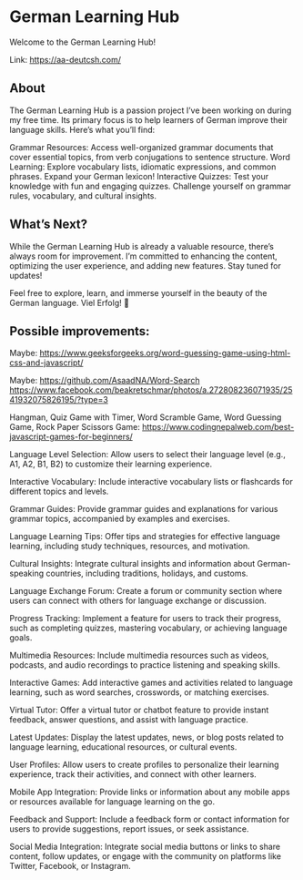 # German Learning Hub
Welcome to the German Learning Hub!

Link: https://aa-deutcsh.com/

## About
The German Learning Hub is a passion project I’ve been working on during my free time. Its primary focus is to help learners of German improve their language skills. Here’s what you’ll find:

Grammar Resources: Access well-organized grammar documents that cover essential topics, from verb conjugations to sentence structure.
Word Learning: Explore vocabulary lists, idiomatic expressions, and common phrases. Expand your German lexicon!
Interactive Quizzes: Test your knowledge with fun and engaging quizzes. Challenge yourself on grammar rules, vocabulary, and cultural insights.

## What’s Next?
While the German Learning Hub is already a valuable resource, there’s always room for improvement. I’m committed to enhancing the content, optimizing the user experience, and adding new features. Stay tuned for updates!

Feel free to explore, learn, and immerse yourself in the beauty of the German language. Viel Erfolg! 🌟 

## Possible improvements:

Maybe: 
https://www.geeksforgeeks.org/word-guessing-game-using-html-css-and-javascript/

Maybe: 
https://github.com/AsaadNA/Word-Search
https://www.facebook.com/beakretschmar/photos/a.272808236071935/2541932075826195/?type=3

Hangman, Quiz Game with Timer, Word Scramble Game, Word Guessing Game, Rock Paper Scissors Game:
https://www.codingnepalweb.com/best-javascript-games-for-beginners/

Language Level Selection: Allow users to select their language level (e.g., A1, A2, B1, B2) to customize their learning experience.

Interactive Vocabulary: Include interactive vocabulary lists or flashcards for different topics and levels.

Grammar Guides: Provide grammar guides and explanations for various grammar topics, accompanied by examples and exercises.

Language Learning Tips: Offer tips and strategies for effective language learning, including study techniques, resources, and motivation.

Cultural Insights: Integrate cultural insights and information about German-speaking countries, including traditions, holidays, and customs.

Language Exchange Forum: Create a forum or community section where users can connect with others for language exchange or discussion.

Progress Tracking: Implement a feature for users to track their progress, such as completing quizzes, mastering vocabulary, or achieving language goals.

Multimedia Resources: Include multimedia resources such as videos, podcasts, and audio recordings to practice listening and speaking skills.

Interactive Games: Add interactive games and activities related to language learning, such as word searches, crosswords, or matching exercises.

Virtual Tutor: Offer a virtual tutor or chatbot feature to provide instant feedback, answer questions, and assist with language practice.

Latest Updates: Display the latest updates, news, or blog posts related to language learning, educational resources, or cultural events.

User Profiles: Allow users to create profiles to personalize their learning experience, track their activities, and connect with other learners.

Mobile App Integration: Provide links or information about any mobile apps or resources available for language learning on the go.

Feedback and Support: Include a feedback form or contact information for users to provide suggestions, report issues, or seek assistance.

Social Media Integration: Integrate social media buttons or links to share content, follow updates, or engage with the community on platforms like Twitter, Facebook, or Instagram.
